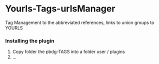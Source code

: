 # Yourls-Tags-urlsManager
Tag Management to the abbreviated references, links to union groups to YOURLS

### Installing the plugin
1) Copy folder the pbdg-TAGS into a folder user / plugins
2) ...
